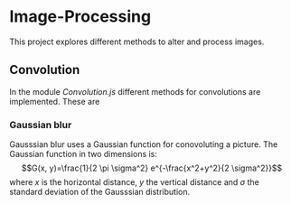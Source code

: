 # Image-Processing

This project explores different methods to alter and process images.


## Convolution
In the module _Convolution.js_ different methods for convolutions are implemented. These are

### Gaussian blur
Gausssian blur uses a Gaussian function for conovoluting a picture. The Gaussian function in two dimensions is:
$$G(x, y)=\frac{1}{2 \pi \sigma^2} e^{-\frac{x^2+y^2}{2 \sigma^2}}$$
where $x$ is the horizontal distance, $y$ the vertical distance and $\sigma$ the standard deviation of the Gausssian distribution.
